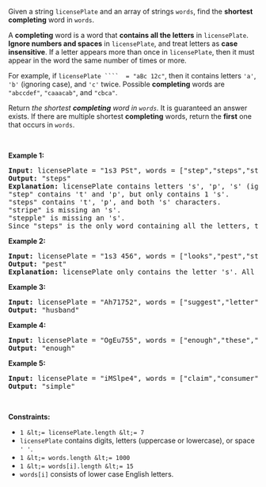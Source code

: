 Given a string `` licensePlate `` and an array of strings `` words ``, find the __shortest completing__ word in `` words ``.

A __completing__ word is a word that __contains all the letters__ in `` licensePlate ``. __Ignore numbers and spaces__ in `` licensePlate ``, and treat letters as __case insensitive__. If a letter appears more than once in `` licensePlate ``, then it must appear in the word the same number of times or more.

For example, if `` licensePlate ````  = "aBc 12c" ``, then it contains letters `` 'a' ``, `` 'b' `` (ignoring case), and `` 'c' `` twice. Possible __completing__ words are `` "abccdef" ``, `` "caaacab" ``, and `` "cbca" ``.

Return _the shortest __completing__ word in _`` words ``_._ It is guaranteed an answer exists. If there are multiple shortest __completing__ words, return the __first__ one that occurs in `` words ``.

&nbsp;

__Example 1:__

<pre>
<strong>Input:</strong> licensePlate = "1s3 PSt", words = ["step","steps","stripe","stepple"]
<strong>Output:</strong> "steps"
<strong>Explanation:</strong> licensePlate contains letters 's', 'p', 's' (ignoring case), and 't'.
"step" contains 't' and 'p', but only contains 1 's'.
"steps" contains 't', 'p', and both 's' characters.
"stripe" is missing an 's'.
"stepple" is missing an 's'.
Since "steps" is the only word containing all the letters, that is the answer.
</pre>

__Example 2:__

<pre>
<strong>Input:</strong> licensePlate = "1s3 456", words = ["looks","pest","stew","show"]
<strong>Output:</strong> "pest"
<strong>Explanation:</strong> licensePlate only contains the letter 's'. All the words contain 's', but among these "pest", "stew", and "show" are shortest. The answer is "pest" because it is the word that appears earliest of the 3.
</pre>

__Example 3:__

<pre>
<strong>Input:</strong> licensePlate = "Ah71752", words = ["suggest","letter","of","husband","easy","education","drug","prevent","writer","old"]
<strong>Output:</strong> "husband"
</pre>

__Example 4:__

<pre>
<strong>Input:</strong> licensePlate = "OgEu755", words = ["enough","these","play","wide","wonder","box","arrive","money","tax","thus"]
<strong>Output:</strong> "enough"
</pre>

__Example 5:__

<pre>
<strong>Input:</strong> licensePlate = "iMSlpe4", words = ["claim","consumer","student","camera","public","never","wonder","simple","thought","use"]
<strong>Output:</strong> "simple"
</pre>

&nbsp;

__Constraints:__

*   `` 1 &lt;= licensePlate.length &lt;= 7 ``
*   `` licensePlate `` contains digits, letters (uppercase or lowercase), or space `` ' ' ``.
*   `` 1 &lt;= words.length &lt;= 1000 ``
*   `` 1 &lt;= words[i].length &lt;= 15 ``
*   `` words[i] `` consists of lower case English letters.